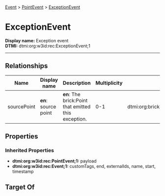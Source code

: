 [Event](../Event.md) > [PointEvent](PointEvent.md) > [ExceptionEvent](.)
# ExceptionEvent

**Display name:** Exception event<br />
**DTMI:** dtmi:org:w3id:rec:ExceptionEvent;1

---
## Relationships
|Name|Display name|Description|Multiplicity|Target|Properties|Writable|
|-|-|-|-|-|-|-|
|sourcePoint|**en**: source point|**en**: The brick:Point that emitted this exception.|0-1|dtmi:org:brickschema:schema:Brick:Point;1||True|
## Properties
### Inherited Properties
* **dtmi:org:w3id:rec:PointEvent;1:** payload
* **dtmi:org:w3id:rec:Event;1:** customTags, end, externalIds, name, start, timestamp
## Target Of
